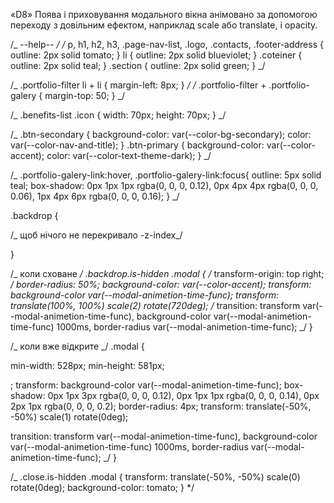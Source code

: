 «D8» Поява і приховування модального вікна анімовано за допомогою переходу з довільним ефектом, наприклад scale або translate, і opacity.

/_ --help-- _/
/_ p,
h1,
h2,
h3,
.page-nav-list,
.logo,
.contacts,
.footer-address {
outline: 2px solid tomato;
}
li {
outline: 2px solid blueviolet;
}
.coteiner {
outline: 2px solid teal;
}
.section {
outline: 2px solid green;
} _/

/_ .portfolio-filter li + li {
margin-left: 8px;
} _/
/_ .portfolio-filter + .portfolio-galery {
margin-top: 50;
} _/

/_ .benefits-list .icon {
width: 70px;
height: 70px;
} _/

/_ .btn-secondary {
background-color: var(--color-bg-secondary);
color: var(--color-nav-and-title);
}
.btn-primary {
background-color: var(--color-accent);
color: var(--color-text-theme-dark);
} _/

/_ .portfolio-galery-link:hover,
.portfolio-galery-link:focus{
outline: 5px solid teal;
box-shadow: 0px 1px 1px rgba(0, 0, 0, 0.12), 0px 4px 4px rgba(0, 0, 0, 0.06),
1px 4px 6px rgba(0, 0, 0, 0.16);
} _/

.backdrop {

/_ щоб нічого не перекривало -z-index_/

}

/_ коли сховане _/
.backdrop.is-hidden .modal {
/_ transform-origin: top right; _/
border-radius: 50%;
background-color: var(--color-accent);
transform: background-color var(--modal-animetion-time-func);
transform: translate(100%, 100%) scale(2) rotate(720deg);
/_ transition: transform var(--modal-animetion-time-func),
background-color var(--modal-animetion-time-func) 1000ms,
border-radius var(--modal-animetion-time-func); _/
}

/_ коли вже відкрите _/
.modal {

min-width: 528px;
min-height: 581px;

;
transform: background-color var(--modal-animetion-time-func);
box-shadow: 0px 1px 3px rgba(0, 0, 0, 0.12), 0px 1px 1px rgba(0, 0, 0, 0.14),
0px 2px 1px rgba(0, 0, 0, 0.2);
border-radius: 4px;
transform: translate(-50%, -50%) scale(1) rotate(0deg);

transition: transform var(--modal-animetion-time-func),
background-color var(--modal-animetion-time-func) 1000ms,
border-radius var(--modal-animetion-time-func); \_/
}

/\_ .close.is-hidden .modal {
transform: translate(-50%, -50%) scale(0) rotate(0deg);
background-color: tomato;
} \*/
